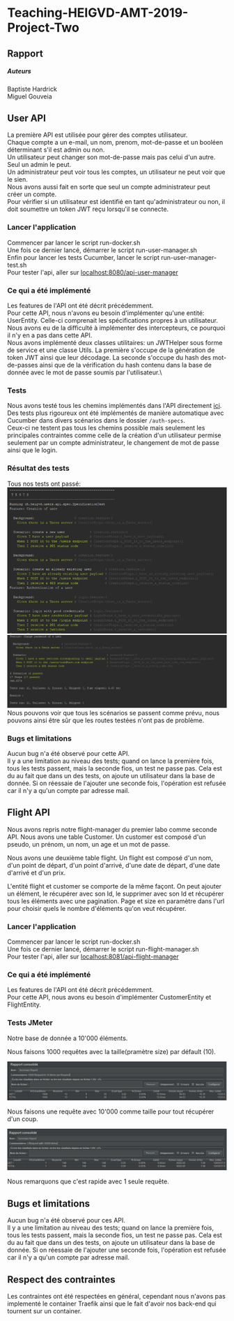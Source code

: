 # Teaching-HEIGVD-AMT-2019-Project-Two

## Rapport

##### Auteurs

Baptiste Hardrick\
Miguel Gouveia

## User API

La première API est utilisée pour gérer des comptes utilisateur.\
Chaque compte a un e-mail, un nom, prenom, mot-de-passe et un booléen déterminant s'il est admin ou non.\
Un utilisateur peut changer son mot-de-passe mais pas celui d'un autre. Seul un admin le peut.\
Un administrateur peut voir tous les comptes, un utilisateur ne peut voir que le sien.\
Nous avons aussi fait en sorte que seul un compte administrateur peut créer un compte.\
Pour vérifier si un utilisateur est identifié en tant qu'administrateur ou non, il doit soumettre un token JWT reçu lorsqu'il se connecte.

### Lancer l'application
Commencer par lancer le script run-docker.sh\
Une fois ce dernier lancé, démarrer le script run-user-manager.sh\
Enfin pour lancer les tests Cucumber, lancer le script run-user-manager-test.sh\
Pour tester l'api, aller sur [localhost:8080/api-user-manager](http://localhost:8080/api-user-manager/swagger-ui.html) </br>

### Ce qui a été implémenté
Les features de l'API ont été décrit précédemment.\
Pour cette API, nous n'avons eu besoin d'implémenter qu'une entité: UserEntity. Celle-ci comprenait les spécifications propres à un utilisateur.\
Nous avons eu de la difficulté à implémenter des intercepteurs, ce pourquoi il n'y en a pas dans cette API.\
Nous avons implémenté deux classes utilitaires: un JWTHelper sous forme de service et une classe Utils. La première s'occupe de la génération
de token JWT ainsi que leur décodage. La seconde s'occupe du hash des mot-de-passes ainsi que de la vérification du hash contenu dans la base de donnée avec
le mot de passe soumis par l'utilisateur.\

### Tests
Nous avons testé tous les chemins implémentés dans l'API directement [ici](http://localhost:8080/api-user-manager/swagger-ui.html).\
Des tests plus rigoureux ont été implémentés de manière automatique avec Cucumber dans divers scénarios dans le dossier ```/auth-specs```.\
Ceux-ci ne testent pas tous les chemins possible mais seulement les principales contraintes comme celle de la création d'un utilisateur permise seulement par un compte
administrateur, le changement de mot de passe ainsi que le login.

### Résultat des tests
Tous nos tests ont passé:
![](https://github.com/endmon/Teaching-HEIGVD-AMT-2019-Project-Two/blob/master/doc/cucumber_a.PNG)\
![](https://github.com/endmon/Teaching-HEIGVD-AMT-2019-Project-Two/blob/master/doc/cucumber_b.PNG)\
Nous pouvons voir que tous les scénarios se passent comme prévu, nous pouvons ainsi être sûr que les routes testées n'ont pas de problème.

### Bugs et limitations
Aucun bug n'a été observé pour cette API.\
Il y a une limitation au niveau des tests; quand on lance la première fois, tous les tests passent, mais la seconde fios, un test ne passe pas.
Cela est du au fait que dans un des tests, on ajoute un utilisateur dans la base de donnée. Si on réessaie de l'ajouter une seconde fois, l'opération est refusée car il n'y a qu'un compte par adresse mail.

## Flight API

Nous avons repris notre flight-manager du premier labo comme seconde API. Nous avons une table Customer. Un customer est composé d'un pseudo, un prénom, un nom, un age et un mot de passe.

Nous avons une deuxième table flight. Un flight est composé d'un nom, d'un point de départ, d'un point d'arrivé, d'une date de départ, d'une date d'arrivé et d'un prix.

L'entité flight et customer se comporte de la même façont. On peut ajouter un élément, le récupérer avec son Id, le supprimer avec son Id et récupérer tous les éléments avec une pagination. Page et size en paramètre dans l'url pour choisir quels le nombre d'éléments qu'on veut récupérer.

### Lancer l'application

Commencer par lancer le script run-docker.sh\
Une fois ce dernier lancé, démarrer le script run-flight-manager.sh\
Pour tester l'api, aller sur [localhost:8081/api-flight-manager](http://localhost:8081/api-flight-manager/swagger-ui.html) </br>

### Ce qui a été implémenté

Les features de l'API ont été décrit précédemment.\
Pour cette API, nous avons eu besoin d'implémenter CustomerEntity et FlightEntity.

### Tests JMeter

Notre base de donnée a 10'000 éléments.

Nous faisons 1000 requêtes avec la taille(pramètre size) par défault (10).

![](./doc/Jmeter1000Request.PNG)

Nous faisons une requête avec 10'000 comme taille pour tout récupérer d'un coup.

![JmeterAllInONe](./doc/JmeterAllInONe.PNG)

Nous remarquons que c'est rapide avec 1 seule requête.

## Bugs et limitations

Aucun bug n'a été observé pour ces API.\
Il y a une limitation au niveau des tests; quand on lance la première fois, tous les tests passent, mais la seconde fios, un test ne passe pas.
Cela est du au fait que dans un des tests, on ajoute un utilisateur dans la base de donnée. Si on réessaie de l'ajouter une seconde fois, l'opération est refusée car il n'y a qu'un compte par adresse mail.



## Respect des contraintes

Les contraintes ont été respectées en général, cependant nous n'avons pas implementé le container Traefik ainsi que le fait d'avoir nos back-end qui tournent sur un container.

